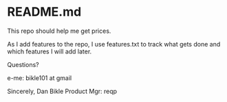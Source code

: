 # README.md

This repo should help me get prices.

As I add features to the repo, I use features.txt to track what gets done and which features I will add later.

Questions?

e-me: bikle101 at gmail

Sincerely, Dan Bikle
Product Mgr: reqp
